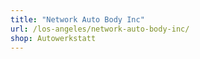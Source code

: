 ```yaml
---
title: "Network Auto Body Inc"
url: /los-angeles/network-auto-body-inc/
shop: Autowerkstatt
---
```

